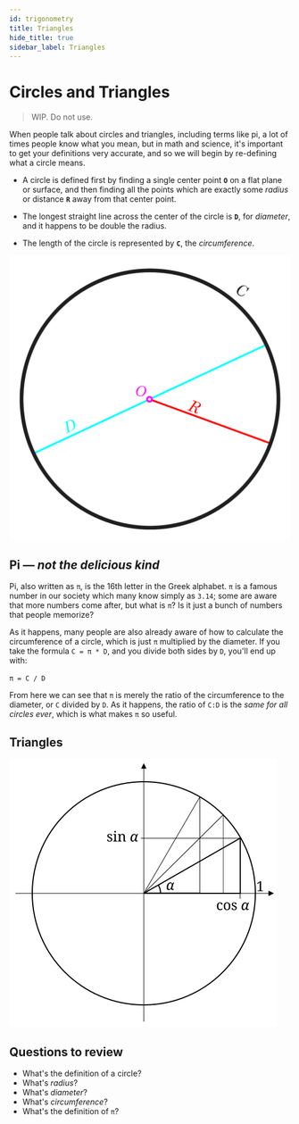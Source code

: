 ```yaml
---
id: trigonometry
title: Triangles
hide_title: true
sidebar_label: Triangles
---
```


# Circles and Triangles

> WIP. Do not use.

When people talk about circles and triangles, including terms like pi, a lot of 
times people know what you mean, but in math and science, it's important to get 
your definitions very accurate, and so we will begin by re-defining what a 
circle means.

* A circle is defined first by finding a single center point **`O`** on a flat 
  plane or surface, and then finding all the points which are exactly some 
  _radius_ or distance **`R`** away from that center point.

* The longest straight line across the center of the circle is **`D`**, for
  _diameter_, and it happens to be double the radius.

* The length of the circle is represented by **`C`**, the _circumference_.

![circle](/img/circle-0.svg)

## Pi ― _not the delicious kind_

Pi, also written as `π`, is the 16th letter in the Greek alphabet. `π` is a 
famous number in our society which many know simply as `3.14`; some are aware 
that more numbers come after, but what is `π`? Is it just a bunch of numbers
that people memorize?

As it happens, many people are also already aware of how to calculate the 
circumference of a circle, which is just `π` multiplied by the diameter. If you
take the formula `C = π * D`, and you divide both sides by `D`, you'll end up
with:

`π = C / D`

From here we can see that `π` is merely the ratio of the circumference to the 
diameter, or `C` divided by `D`. As it happens, the ratio of `C:D` is the 
_same for all circles ever_, which is what makes `π` so useful.

## Triangles

![triangle](/img/circle-1.svg)

## Questions to review

* What's the definition of a circle?
* What's _radius_?
* What's _diameter_?
* What's _circumference_?
* What's the definition of `π`?
